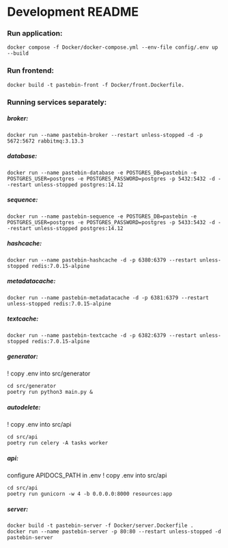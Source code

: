 # Development README

### Run application:
```
docker compose -f Docker/docker-compose.yml --env-file config/.env up --build
```
### Run frontend:
```
docker build -t pastebin-front -f Docker/front.Dockerfile.
```
### Running services separately:
##### broker:
```
docker run --name pastebin-broker --restart unless-stopped -d -p 5672:5672 rabbitmq:3.13.3
```
##### database:
```
docker run --name pastebin-database -e POSTGRES_DB=pastebin -e POSTGRES_USER=postgres -e POSTGRES_PASSWORD=postgres -p 5432:5432 -d --restart unless-stopped postgres:14.12
```
##### sequence:
```
docker run --name pastebin-sequence -e POSTGRES_DB=pastebin -e POSTGRES_USER=postgres -e POSTGRES_PASSWORD=postgres -p 5433:5432 -d --restart unless-stopped postgres:14.12
```
##### hashcache:
```
docker run --name pastebin-hashcache -d -p 6380:6379 --restart unless-stopped redis:7.0.15-alpine
```
##### metadatacache:
```
docker run --name pastebin-metadatacache -d -p 6381:6379 --restart unless-stopped redis:7.0.15-alpine
```
##### textcache:
```
docker run --name pastebin-textcache -d -p 6382:6379 --restart unless-stopped redis:7.0.15-alpine
```
##### generator:
! copy .env into src/generator
```
cd src/generator
poetry run python3 main.py &
```
##### autodelete:
! copy .env into src/api
```
cd src/api
poetry run celery -A tasks worker
```
##### api:
configure APIDOCS_PATH in .env
! copy .env into src/api
```
cd src/api
poetry run gunicorn -w 4 -b 0.0.0.0:8000 resources:app
```
##### server:
```
docker build -t pastebin-server -f Docker/server.Dockerfile .
docker run --name pastebin-server -p 80:80 --restart unless-stopped -d pastebin-server
```
